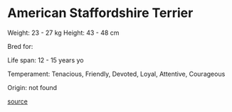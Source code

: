 # American Staffordshire Terrier

Weight: 23 - 27 kg
Height: 43 - 48 cm

Bred for: 

Life span: 12 - 15 years yo

Temperament: Tenacious, Friendly, Devoted, Loyal, Attentive, Courageous

Origin: not found

[source](https://api.thedogapi.com/v1/breeds/16)
